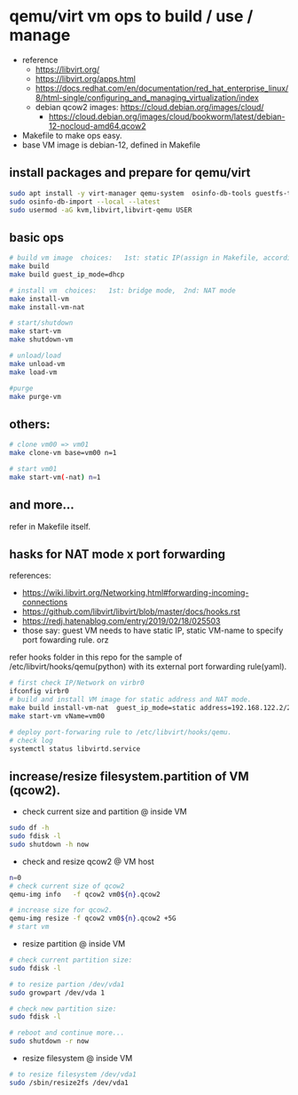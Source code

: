 # qemu/virt vm ops to build / use / manage

- reference
   - https://libvirt.org/
   - https://libvirt.org/apps.html
   - https://docs.redhat.com/en/documentation/red_hat_enterprise_linux/8/html-single/configuring_and_managing_virtualization/index
   - debian qcow2 images: https://cloud.debian.org/images/cloud/
      - https://cloud.debian.org/images/cloud/bookworm/latest/debian-12-nocloud-amd64.qcow2
- Makefile to make ops easy.
- base VM image is debian-12, defined in Makefile

## install packages and prepare for qemu/virt

```bash
sudo apt install -y virt-manager qemu-system  osinfo-db-tools guestfs-tools bridge-utils
sudo osinfo-db-import --local --latest
sudo usermod -aG kvm,libvirt,libvirt-qemu USER
```

## basic ops

```bash
# build vm image  choices:   1st: static IP(assign in Makefile, according nic), or 2nd: dhcp
make build
make build guest_ip_mode=dhcp

# install vm  choices:   1st: bridge mode,  2nd: NAT mode
make install-vm
make install-vm-nat

# start/shutdown
make start-vm
make shutdown-vm

# unload/load
make unload-vm
make load-vm

#purge
make purge-vm
```

## others:

```bash
# clone vm00 => vm01
make clone-vm base=vm00 n=1

# start vm01
make start-vm(-nat) n=1
```

## and more...

refer in Makefile itself.

## hasks for NAT mode x port forwarding

references:
- https://wiki.libvirt.org/Networking.html#forwarding-incoming-connections
- https://github.com/libvirt/libvirt/blob/master/docs/hooks.rst
- https://redj.hatenablog.com/entry/2019/02/18/025503
- those say: guest VM needs to have static IP, static VM-name to specify port fowarding rule. orz

refer hooks folder in this repo for the sample of /etc/libvirt/hooks/qemu(python) with its external port forwarding rule(yaml).

```bash
# first check IP/Network on virbr0
ifconfig virbr0
# build and install VM image for static address and NAT mode.
make build install-vm-nat  guest_ip_mode=static address=192.168.122.2/24 gateway=192.168.122.1 nameservers=192.168.122.1 mac=08:00:27:00:00:00 vName=vm00
make start-vm vName=vm00

# deploy port-forwaring rule to /etc/libvirt/hooks/qemu.
# check log
systemctl status libvirtd.service
```

## increase/resize filesystem.partition of VM (qcow2).

- check current size and partition @ inside VM

```bash
sudo df -h
sudo fdisk -l
sudo shutdown -h now
```

- check and resize qcow2 @ VM host

```bash
n=0
# check current size of qcow2
qemu-img info   -f qcow2 vm0${n}.qcow2

# increase size for qcow2.
qemu-img resize -f qcow2 vm0${n}.qcow2 +5G
# start vm
```

- resize partition @ inside VM

```bash
# check current partition size:
sudo fdisk -l

# to resize partion /dev/vda1
sudo growpart /dev/vda 1

# check new partition size:
sudo fdisk -l

# reboot and continue more...
sudo shutdown -r now
```

- resize filesystem  @ inside VM

```bash
# to resize filesystem /dev/vda1
sudo /sbin/resize2fs /dev/vda1
```
